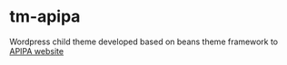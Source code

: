 # tm-apipa
Wordpress child theme developed based on beans theme framework to [APIPA website](http://apipa.com.br/)
